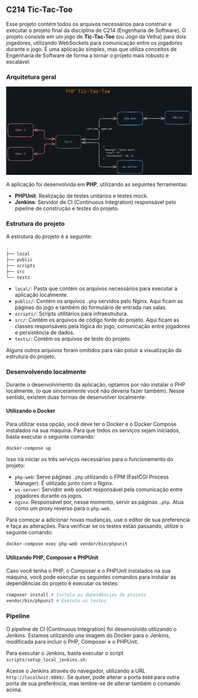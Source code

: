 ## C214 Tic-Tac-Toe

Esse projeto contém todos os arquivos necessários para construir e executar
o projeto final da disciplina de C214 (Engenharia de Software).
O projeto consiste em um jogo de **Tic-Tac-Toe** (ou Jogo da Velha) para dois jogadores,
utilizando WebSockets para comunicação entre os jogadores durante o jogo. É uma aplicação
simples, mas que utiliza conceitos de Engenharia de Software de forma a tornar o projeto
mais robusto e escalável.

### Arquitetura geral

![Arquitetura geral](/assets/php-tic-tac-toe.png)

A aplicação foi desenvolvida em **PHP**, utilizando as seguintes ferramentas:
- **PHPUnit**: Realização de testes unitários e testes mock.
- **Jenkins**: Servidor de CI (Continuous Integration) responsável pelo
pipeline de construção e testes do projeto. 

### Estrutura do projeto

A estrutura do projeto é a seguinte:
```
.
├── local
├── public
├── scripts
├── src
└── tests
```

- `local/`: Pasta que contém os arquivos necessários para executar a aplicação localmente.
- `public/`: Contém os arquivos `.php` servidos pelo Nginx. Aqui ficam as páginas do jogo e também
do formulário de entrada nas salas.
- `scripts/`: Scripts utilitários para infraestrutura.
- `src/`: Contém os arquivos de código fonte do projeto. Aqui ficam as classes responsáveis
  pela lógica do jogo, comunicação entre jogadores e persistência de dados.
- `tests/`: Contém os arquivos de teste do projeto.

Alguns outros arquivos foram omitidos para não poluir a visualização da estrutura do projeto.

### Desenvolvendo localmente

Durante o desenvolvimento da aplicação, optamos por não instalar o PHP localmente,
(o que sinceramente você não deveria fazer também). Nesse sentido, existem duas formas
de desenvolver localmente:

#### Utilizando o Docker
Para utilizar essa opção, você deve ter o Docker e o Docker Compose instalados na sua máquina.
Para que todos os serviços sejam iniciados, basta executar o seguinte comando:

```bash
docker-compose up
```

Isso irá iniciar os três serviços necessários para o funcionamento do projeto:
- `php-web`: Serve páginas `.php` utilizando o FPM (FastCGI Process Manager). É utilizado junto com o Nginx.
- `ws-server`: Servidor web socket responsável pela comunicação entre jogadores durante os jogos.
- `nginx`: Responsável por, nesse momento, servir as páginas `.php`. Atua como um proxy reverso
  para o `php-web`.

Para começar a adicionar novas mudanças, use o editor de sua preferencia e faça as alterações.
Para verificar se os testes estão passando, utilize o seguinte comando:

```bash
docker-compose exec php-web vendor/bin/phpunit
```

#### Utilizando PHP, Composer e PHPUnit
Caso você tenha o PHP, o Composer e o PHPUnit instalados na sua máquina, você pode
executar os seguintes comandos para instalar as dependências do projeto e executar os testes:

```bash
composer install # Instala as dependências do projeto
vendor/bin/phpunit # Executa os testes
```

### Pipeline 

O pipeline de CI (Continuous Integration) foi desenvolvido utilizando o Jenkins. Estamos 
utilizando una imagem do Docker para o Jenkins, modificada para incluir o PHP, Composer e o PHPUnit.

Para executar o Jenkins, basta executar o script `scripts/setup_local_jenkins.sh`:

Acesse o Jenkins através do navegador, utilizando a URL `http://localhost:8888/`. Se quiser, 
pode alterar a porta `8888` para outra porta de sua preferência, mas lembre-se de alterar também
o comando acima.